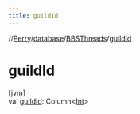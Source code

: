 ```yaml
---
title: guildId
---
```

//[Perry](../../../index.html)/[database](../index.html)/[BBSThreads](index.html)/[guildId](guild-id.html)



# guildId



[jvm]\
val [guildId](guild-id.html): Column&lt;[Int](https://kotlinlang.org/api/latest/jvm/stdlib/kotlin/-int/index.html)&gt;




